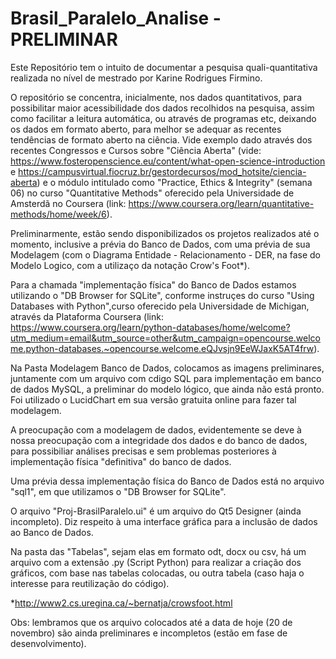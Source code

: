 # Brasil_Paralelo_Analise - PRELIMINAR

Este Repositório tem o intuito de documentar a pesquisa quali-quantitativa realizada no nível de mestrado por Karine Rodrigues Firmino.

O repositório se concentra, inicialmente, nos dados quantitativos, para possibilitar maior acessibilidade dos dados recolhidos na pesquisa, assim como facilitar a leitura automática, ou através de programas etc, deixando os dados em formato aberto, para melhor se adequar as recentes tendências de formato aberto na ciência.
Vide exemplo dado através dos recentes Congressos e Cursos sobre "Ciência Aberta" (vide: https://www.fosteropenscience.eu/content/what-open-science-introduction e https://campusvirtual.fiocruz.br/gestordecursos/mod_hotsite/ciencia-aberta) e o módulo intitulado como "Practice, Ethics & Integrity" (semana 06) no curso "Quantitative Methods" oferecido pela Universidade de Amsterdã no Coursera (link: https://www.coursera.org/learn/quantitative-methods/home/week/6).

Preliminarmente, estão sendo disponibilizados os projetos realizados até o momento, inclusive a prévia do Banco de Dados, com uma prévia de sua Modelagem (com o Diagrama Entidade - Relacionamento - DER, na fase do Modelo Logico, com a utilizaço da notação Crow's Foot*).

Para  a chamada "implementação física" do Banco de Dados estamos utilizando o "DB Browser for SQLite", conforme instruçes do curso "Using Databases with Python",curso oferecido pela Universidade de Michigan, através da Plataforma Coursera (link: https://www.coursera.org/learn/python-databases/home/welcome?utm_medium=email&utm_source=other&utm_campaign=opencourse.welcome.python-databases.~opencourse.welcome.eQJvsjn9EeWJaxK5AT4frw).

Na Pasta Modelagem Banco de Dados, colocamos as imagens preliminares, juntamente com um arquivo com cdigo SQL para implementação em banco de dados MySQL, a preliminar do modelo lógico, que ainda não está pronto. Foi utilizado o LucidChart em sua versão gratuita online para fazer tal modelagem.

A preocupação com a modelagem de dados, evidentemente se deve à nossa preocupação com a integridade dos dados e do banco de dados, para possibiliar análises precisas e sem problemas posteriores à implementação física "definitiva" do banco de dados. 

Uma prévia dessa implementação física do Banco de Dados está no arquivo "sql1", em que utilizamos o "DB Browser for SQLite".

O arquivo "Proj-BrasilParalelo.ui" é um arquivo do Qt5 Designer (ainda incompleto). Diz respeito à uma interface gráfica para a inclusão de dados ao Banco de Dados. 

Na pasta das "Tabelas", sejam elas em formato odt, docx ou csv, há um arquivo com a extensão .py (Script Python) para realizar a criação dos gráficos, com base nas tabelas colocadas, ou outra tabela (caso haja o interesse para reutilização do código). 

*http://www2.cs.uregina.ca/~bernatja/crowsfoot.html

Obs: lembramos que os arquivo colocados até a data de hoje (20 de novembro) são ainda preliminares e incompletos (estão em fase de desenvolvimento). 



